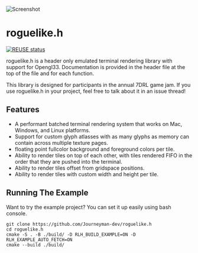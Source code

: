 <!--
SPDX-FileCopyrightText: 2021-2023 Daniel Aimé Valcour <fosssweeper@gmail.com>

SPDX-License-Identifier: MIT
-->

<!--
    Copyright (c) 2021-2023 Daniel Aimé Valcour

    Permission is hereby granted, free of charge, to any person obtaining a copy of
    this software and associated documentation files (the "Software"), to deal in
    the Software without restriction, including without limitation the rights to
    use, copy, modify, merge, publish, distribute, sublicense, and/or sell copies of
    the Software, and to permit persons to whom the Software is furnished to do so,
    subject to the following conditions:
    The above copyright notice and this permission notice shall be included in all
    copies or substantial portions of the Software.
    THE SOFTWARE IS PROVIDED "AS IS", WITHOUT WARRANTY OF ANY KIND, EXPRESS OR
    IMPLIED, INCLUDING BUT NOT LIMITED TO THE WARRANTIES OF MERCHANTABILITY, FITNESS
    FOR A PARTICULAR PURPOSE AND NONINFRINGEMENT. IN NO EVENT SHALL THE AUTHORS OR
    COPYRIGHT HOLDERS BE LIABLE FOR ANY CLAIM, DAMAGES OR OTHER LIABILITY, WHETHER
    IN AN ACTION OF CONTRACT, TORT OR OTHERWISE, ARISING FROM, OUT OF OR IN
    CONNECTION WITH THE SOFTWARE OR THE USE OR OTHER DEALINGS IN THE SOFTWARE.
-->

![Screenshot](https://user-images.githubusercontent.com/60055347/162460417-d6114d2f-2386-4eae-ad15-e2db4062a078.png)

# roguelike.h

 [![REUSE status](https://api.reuse.software/badge/git.fsfe.org/reuse/api)](https://api.reuse.software/info/git.fsfe.org/reuse/api)

roguelike.h is a header only emulated terminal rendering library with support for Opengl33. Documentation is provided in the header file at the top of the file and for each function.

This library is designed for participants in the annual 7DRL game jam. If you use roguelike.h in your project, feel free to talk about it in an issue thread!

## Features

- A performant batched terminal rendering system that works on Mac, Windows, and Linux platforms.
- Support for custom glyph atlasses with as many glyphs as memory can contain across multiple texture pages.
- floating point fullcolor background and foreground colors per tile.
- Ability to render tiles on top of each other, with tiles rendered FIFO in the order that they are pushed into the terminal.
- Ability to render tiles offset from gridspace positions.
- Ability to render tiles with custom width and height per tile.

## Running The Example

Want to try the example project? You can set it up easily using bash console.

    git clone https://github.com/Journeyman-dev/roguelike.h
    cd roguelike.h
    cmake -S . -B ./build/ -D RLH_BUILD_EXAMPLE=ON -D RLH_EXAMPLE_AUTO_FETCH=ON
    cmake --build ./build/